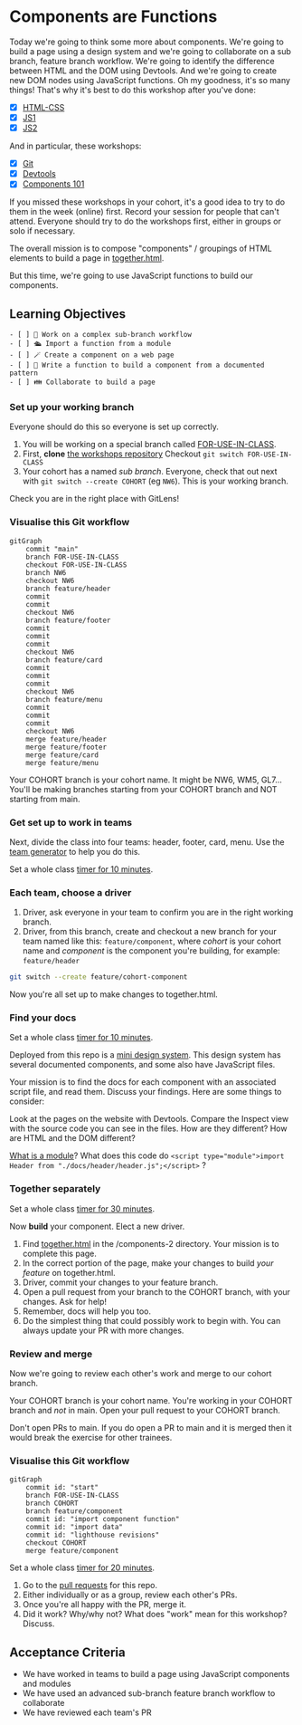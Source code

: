 # Components are Functions

Today we're going to think some more about components. We're going to build a page using a design system and we're going to collaborate on a sub branch, feature branch workflow. We're going to identify the difference between HTML and the DOM using Devtools. And we're going to create new DOM nodes using JavaScript functions. Oh my goodness, it's so many things! That's why it's best to do this workshop after you've done:

- [x] [HTML-CSS](https://curriculum.codeyourfuture.io/html-css/)
- [x] [JS1](https://curriculum.codeyourfuture.io/js1/)
- [x] [JS2](https://curriculum.codeyourfuture.io/js2/)

And in particular, these workshops:

- [x] [Git](https://github.com/CodeYourFuture/CYF-Workshops/tree/main/git-day-1)
- [x] [Devtools](https://github.com/CodeYourFuture/CYF-Workshops/tree/main/devtools)
- [x] [Components 101](https://github.com/CodeYourFuture/CYF-Workshops/tree/main/components-1)

If you missed these workshops in your cohort, it's a good idea to try to do them in the week (online) first. Record your session for people that can't attend. Everyone should try to do the workshops first, either in groups or solo if necessary.

The overall mission is to compose "components" / groupings of HTML elements to build a page in [together.html](https://cyf-workshops.netlify.app/components-2/together.html).

But this time, we're going to use JavaScript functions to build our components.

## Learning Objectives

```objectives
- [ ] 🎄 Work on a complex sub-branch workflow
- [ ] 🛳️ Import a function from a module
- [ ] 🪄 Create a component on a web page
- [ ] 📖 Write a function to build a component from a documented pattern
- [ ] 👪 Collaborate to build a page
```

<!--{{<note type="activity" title="Set up your working branch 15m">}}-->

### Set up your working branch

Everyone should do this so everyone is set up correctly.

1. You will be working on a special branch called [FOR-USE-IN-CLASS](https://github.com/CodeYourFuture/CYF-Workshops/tree/FOR-USE-IN-CLASS).
1. First, **clone** [the workshops repository](https://github.com/CodeYourFuture/CYF-Workshops/)
   Checkout `git switch FOR-USE-IN-CLASS`
1. Your cohort has a named _sub branch_. Everyone, check that out next with `git switch --create COHORT` (eg `NW6`). This is your working branch.

Check you are in the right place with GitLens!

<!--{{</note>}}-->

### Visualise this Git workflow

```mermaid
gitGraph
    commit "main"
    branch FOR-USE-IN-CLASS
    checkout FOR-USE-IN-CLASS
    branch NW6
    checkout NW6
    branch feature/header
    commit
    commit
    checkout NW6
    branch feature/footer
    commit
    commit
    commit
    checkout NW6
    branch feature/card
    commit
    commit
    commit
    checkout NW6
    branch feature/menu
    commit
    commit
    commit
    checkout NW6
    merge feature/header
    merge feature/footer
    merge feature/card
    merge feature/menu
```

<!--{{<note type="tip" title="Your working branch is your cohort name">}}-->

Your COHORT branch is your cohort name. It might be NW6, WM5, GL7... You'll be making branches starting from your COHORT branch and NOT starting from main.

<!--{{</note>}}-->

### Get set up to work in teams

Next, divide the class into four teams: header, footer, card, menu. Use the [team generator](https://cyf-workshops.netlify.app/components-2/teams.html) to help you do this.

Set a whole class [timer for 10 minutes](https://www.google.com/search?q=10+minute+time).

<!--{{<note type="activity" title="Set up your branch 10m">}}-->

### Each team, choose a driver

1. Driver, ask everyone in your team to confirm you are in the right working branch.
1. Driver, from this branch, create and checkout a new branch for your team named like this: `feature/component`, where _cohort_ is your cohort name and _component_ is the component you're building, for example: `feature/header`

```bash
git switch --create feature/cohort-component
```

Now you're all set up to make changes to together.html.

<!--{{</note>}}-->

### Find your docs

Set a whole class [timer for 10 minutes](https://www.google.com/search?q=10+minute+timer).

<!--{{<note type="activity" title="Find your docs 10m">}}-->

Deployed from this repo is a [mini design system](https://cyf-workshops.netlify.app/components-2). This design system has several documented components, and some also have JavaScript files.

Your mission is to find the docs for each component with an associated script file, and read them. Discuss your findings. Here are some things to consider:

Look at the pages on the website with Devtools. Compare the Inspect view with the source code you can see in the files. How are they different? How are HTML and the DOM different?

[What is a module](https://www.freecodecamp.org/news/javascript-modules-beginners-guide/)? What does this code do `<script type="module">import Header from "./docs/header/header.js";</script>` ?

<!--{{</note>}}-->

### Together separately

Set a whole class [timer for 30 minutes](https://www.google.com/search?q=30+minute+timer).

<!--{{<note type="activity" title="Parallel Development 30m">}}-->

Now **build** your component. Elect a new driver.

1. Find [together.html](https://cyf-workshops.netlify.app/components-2/together.html) in the /components-2 directory. Your mission is to complete this page.
1. In the correct portion of the page, make your changes to build _your feature_ on together.html.
1. Driver, commit your changes to your feature branch.
1. Open a pull request from your branch to the COHORT branch, with your changes. Ask for help!
1. Remember, docs will help you too.
1. Do the simplest thing that could possibly work to begin with. You can always update your PR with more changes.

<!--{{</note>}}-->

### Review and merge

Now we're going to review each other's work and merge to our cohort branch.

Your COHORT branch is your cohort name. You're working in your COHORT branch and _not_ in main. Open your pull request to your COHORT branch.

<!--{{<note type="warning" title="Your working branch is your cohort name">}}-->

Don't open PRs to main. If you do open a PR to main and it is merged then it would break the exercise for other trainees.

<!--{{</note>}}-->

### Visualise this Git workflow

```mermaid
gitGraph
    commit id: "start"
    branch FOR-USE-IN-CLASS
    branch COHORT
    branch feature/component
    commit id: "import component function"
    commit id: "import data"
    commit id: "lighthouse revisions"
    checkout COHORT
    merge feature/component
```

Set a whole class [timer for 20 minutes](https://www.google.com/search?q=30+minute+timer).

<!--{{<note type="activity" title="Review 20m">}}-->

1. Go to the [pull requests](https://github.com/CodeYourFuture/CYF-Workshops/pulls) for this repo.
1. Either individually or as a group, review each other's PRs.
1. Once you're all happy with the PR, merge it.
1. Did it work? Why/why not? What does "work" mean for this workshop? Discuss.

<!--{{</note>}}-->

## Acceptance Criteria

- We have worked in teams to build a page using JavaScript components and modules
- We have used an advanced sub-branch feature branch workflow to collaborate
- We have reviewed each team's PR

